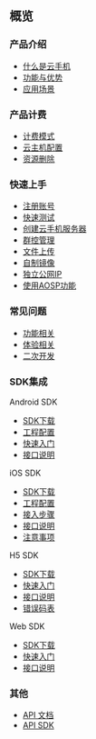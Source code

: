 ## 概览
### 产品介绍   <!-- 以下是参考的目录模版，旨在建议产品文档应该包含的内容模块。实际章节划分可根据实际内容进行调整 -->
   * [什么是云手机](/uphone-server/whatUphone.md)
   * [功能与优势](/uphone-server/function.md)
   * [应用场景](/uphone-server/application.md)

### 产品计费
   * [计费模式](/uphone-server/price.md#计费模式)
   * [云主机配置](/uphone-server/price.md#云手机服务器)
   * [资源删除](/uphone-server/price.md#资源删除)

### 快速上手
  * [注册账号](/uphone-server/guide.md#注册账号)
  * [快速测试](/uphone-server/guide.md#快速测试)
  * [创建云手机服务器](/uphone-server/guide.md#创建云手机服务器)
  * [群控管理](/uphone-server/guide.md#群控管理)
  * [文件上传](/uphone-server/guide.md#文件上传)
  * [自制镜像](/uphone-server/guide.md#自制镜像)
  * [独立公网IP](/uphone-server/guide.md#独立公网IP)
  * [使用AOSP功能](/uphone-server/sysapplication.md)
 
### 常见问题
   * [功能相关](/uphone-server/FAQ.md#功能相关)
   * [体验相关](/uphone-server/FAQ.md#体验相关)
   * [二次开发](/uphone-server/FAQ.md#二次开发)

### SDK集成
Android SDK
  * [SDK下载](/uphone-server/sdk.md#SDK下载)
  * [工程配置](/uphone-server/sdk.md#工程配置)
  * [快速入门](/uphone-server/sdk.md#快速入门)
  * [接口说明](/uphone-server/sdk.md#接口说明)
  
iOS SDK
  * [SDK下载](/uphone-server/ios_sdk.md#SDK下载)
  * [工程配置](/uphone-server/ios_sdk.md#工程配置)
  * [接入步骤](/uphone-server/ios_sdk.md#接入步骤)
  * [接口说明](/uphone-server/ios_sdk.md#接口说明)
  * [注意事项](/uphone-server/ios_sdk.md#注意事项)

H5 SDK
  * [SDK下载](/uphone-server/h5-sdk.md#SDK下载)
  * [快速入门](/uphone-server/h5-sdk.md#快速入门)
  * [接口说明](/uphone-server/h5-sdk.md#接口说明)
  * [错误码表](/uphone-server/h5-sdk.md#常见错误码)

Web SDK
  * [SDK下载](/uphone/web-sdk.md#SDK下载)
  * [快速入门](/uphone/web-sdk.md#快速入门)
  * [接口说明](/uphone/web-sdk.md#接口说明)
 
 ### 其他
  * [API 文档](https://cms-docs.ucloudadmin.com/api/uphone-api/README)
  * [API SDK](https://cms-docs.ucloudadmin.com/tools)

